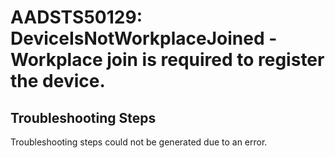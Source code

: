 
# AADSTS50129: DeviceIsNotWorkplaceJoined - Workplace join is required to register the device.


## Troubleshooting Steps
Troubleshooting steps could not be generated due to an error.